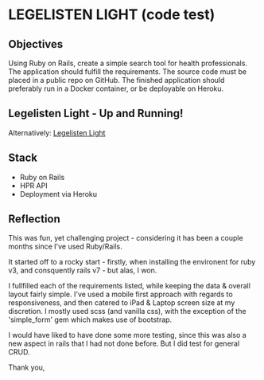 # LEGELISTEN LIGHT (code test)

## Objectives
Using Ruby on Rails, create a simple search tool for health professionals. The application should fulfill the requirements. The source code must be placed in a public repo on GitHub. The finished application should preferably run in a Docker container, or be deployable on Heroku.

## Legelisten Light - Up and Running! 

Alternatively: [Legelisten Light](https://legelisten-light.herokuapp.com/)

## Stack
- Ruby on Rails
- HPR API 
- Deployment via Heroku

## Reflection

This was fun, yet challenging project - considering it has been a couple months since I've used Ruby/Rails. 

It started off to a rocky start - firstly, when installing the environent for ruby v3, and consquently rails v7 - but alas, I won.

I fullfilled each of the requirements listed, while keeping the data & overall layout fairly simple. I've used a mobile first approach with regards to responsiveness, and then catered to iPad & Laptop screen size at my discretion. I mostly used scss (and vanilla css), with the exception of the 'simple_form' gem which makes use of bootstrap. 

I would have liked to have done some more testing, since this was also a new aspect in rails that I had not done before. But I did test for general CRUD.

Thank you, 
